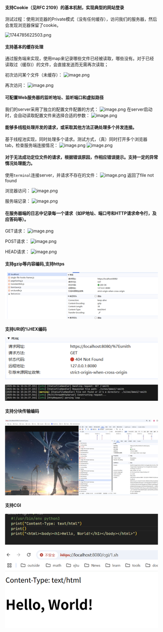 #### 支持Cookie（见RFC 2109）的基本机制，实现典型的网站登录

测试过程：使用浏览器的Private模式（没有任何缓存），访问我们的服务器，然后会发现浏览器保留了cookie。

![1744785622503.png](https://s2.loli.net/2025/04/16/aYOhUKEry7flXSj.png)

#### 支持基本的缓存处理
通过服务端来实现，使用map来记录哪些文件已经被读取，哪些没有。对于已经读取过（缓存)）的文件，会直接发送而无需再次读取；

初次访问某个文件（未缓存）：
![image.png](https://s2.loli.net/2025/04/16/utbvBTaDh1KOdU4.png)

再次访问：
![image.png](https://s2.loli.net/2025/04/16/zpXeKfyUsHDIYLF.png)

#### 可配置Web服务器的监听地址、监听端口和虚拟路径
我们的server采用了独立的配置文件配置的方式：
![image.png](https://s2.loli.net/2025/04/16/Yw2MpcRDi6dbkG5.png)
在server启动时，会自动读取配置文件来选择合适的参数：
![image.png](https://s2.loli.net/2025/04/16/2CZmiPzNAl9GcTf.png)

#### 能够多线程处理并发的请求，或采取其他方法正确处理多个并发连接。
基于线程池实现，同时处理多个请求。测试方式，（真）同时打开多个浏览器tab，检查服务端连接情况：
![image.png](https://s2.loli.net/2025/04/16/4nOZLkjNIWumGcS.png)
![image.png](https://s2.loli.net/2025/04/16/VXeWrSfJ6NwljAG.png)

#### 对于无法成功定位文件的请求，根据错误原因，作相应错误提示。支持一定的异常情况处理能力。
使用`terminal`连接server，并请求不存在的文件：
![image.png](https://s2.loli.net/2025/04/16/TX41uxJpobDZBjy.png)
返回了file not found

浏览器访问：
![image.png](https://s2.loli.net/2025/04/16/ZHGqEhSNcUTL8sa.png)

服务端记录：
![image.png](https://s2.loli.net/2025/04/16/kOX2cU1RLZEFCmg.png)

#### 在服务器端的日志中记录每一个请求（如IP地址、端口号和HTTP请求命令行，及应答码等）。

GET请求：
![image.png](https://s2.loli.net/2025/04/16/dUL3a5XDqiGvHzY.png)

POST请求：
![image.png](https://s2.loli.net/2025/04/16/1btUwAKupIPRqDN.png)

HEAD请求：
![image.png](https://s2.loli.net/2025/04/16/BFJ2TgIHO6A8uSR.png)

#### 支持gzip等内容编码,支持https

![alt text](image.png)

#### 支持URI的%HEX编码

![alt text](image-1.png)

![alt text](image-2.png)

#### 支持分块传输编码

![alt text](image-3.png)

#### 支持CGI

![alt text](image-4.png)

![alt text](image-5.png)